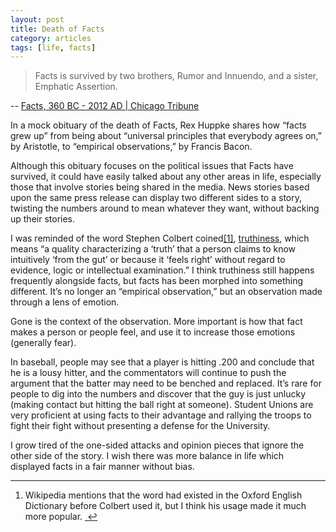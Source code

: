 ```yaml
---
layout: post
title: Death of Facts
category: articles
tags: [life, facts]
---
```


> Facts is survived by two brothers, Rumor and Innuendo, and a sister, Emphatic Assertion.

-- [Facts, 360 BC - 2012 AD | Chicago Tribune](http://articles.chicagotribune.com/2012-04-19/news/ct-talk-huppke-obit-facts-20120419_1_facts-philosopher-opinion)

In a mock obituary of the death of Facts, Rex Huppke shares how “facts grew up” from being about “universal principles that everybody agrees on,” by Aristotle, to “empirical observations,” by Francis Bacon. 

Although this obituary focuses on the political issues that Facts have survived, it could have easily talked about any other areas in life, especially those that involve stories being shared in the media. News stories based upon the same press release can display two different sides to a story, twisting the numbers around to mean whatever they want, without backing up their stories. 

I was reminded of the word Stephen Colbert coined<sup><a href="#fn:1" id="fnref:1" title="see footnote" class="footnote"></sup>[1]</a>,  [truthiness](http://en.wikipedia.org/wiki/Truthiness "Truthiness"), which means “a quality characterizing a ‘truth’ that a person claims to know intuitively ‘from the gut’ or because it ‘feels right’ without regard to evidence, logic or intellectual examination.” I think truthiness still happens frequently alongside facts, but facts has been morphed into something different. It’s no longer an “empirical observation,” but an observation made through a lens of emotion. 

Gone is the context of the observation. More important is how that fact makes a person or people feel, and use it to increase those emotions (generally fear). 

In baseball, people may see that a player is hitting .200 and conclude that he is a lousy hitter, and the commentators will continue to push the argument that the batter may need to be benched and replaced. It’s rare for people to dig into the numbers and discover that the guy is just unlucky (making contact but hitting the ball right at someone). Student Unions are very proficient at using facts to their advantage and rallying the troops to fight their fight without presenting a defense for the University. 

I grow tired of the one-sided attacks and opinion pieces that ignore the other side of the story. I wish there was more balance in life which displayed facts in a fair manner without bias. 

<div class="footnotes">
<hr />
<ol>

<li id="fn:1">
<p>Wikipedia mentions that the word had existed in the Oxford English Dictionary before Colbert used it, but I think his usage made it much more popular.  <a href="#fnref:1" title="return to article" class="reversefootnote">&#160;&#8617;</a></p>
</li>

</ol>
</div>
